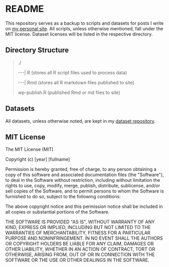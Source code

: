 # README

This repository serves as a backup to scripts and datasets for posts I write on [my personal site](http://www.timtrice.co). All scripts, unless otherwise mentioned, fall under the MIT license. Dataset licenses will be listed in the respective directory.

## Directory Structure

> 
 > ./
 >
 > ---| R (stores all R script files used to process data)
 >
 > ---| Rmd (stores all R markdown files published to site)
 >
 > wp-publish.R (published Rmd or md files to site)

## Datasets

All datasets, unless otherwise noted, are kept in my [dataset repository](https://github.com/timtrice/datasets). 

## MIT License

The MIT License (MIT)

Copyright (c) [year] [fullname]

Permission is hereby granted, free of charge, to any person obtaining a copy of this software and associated documentation files (the "Software"), to deal in the Software without restriction, including without limitation the rights to use, copy, modify, merge, publish, distribute, sublicense, and/or sell copies of the Software, and to permit persons to whom the Software is furnished to do so, subject to the following conditions:

The above copyright notice and this permission notice shall be included in all copies or substantial portions of the Software.

THE SOFTWARE IS PROVIDED "AS IS", WITHOUT WARRANTY OF ANY KIND, EXPRESS OR IMPLIED, INCLUDING BUT NOT LIMITED TO THE WARRANTIES OF MERCHANTABILITY, FITNESS FOR A PARTICULAR PURPOSE AND NONINFRINGEMENT. IN NO EVENT SHALL THE AUTHORS OR COPYRIGHT HOLDERS BE LIABLE FOR ANY CLAIM, DAMAGES OR OTHER LIABILITY, WHETHER IN AN ACTION OF CONTRACT, TORT OR OTHERWISE, ARISING FROM, OUT OF OR IN CONNECTION WITH THE SOFTWARE OR THE USE OR OTHER DEALINGS IN THE SOFTWARE.
